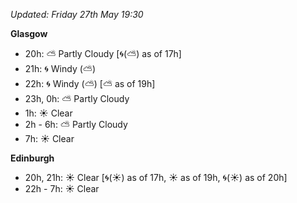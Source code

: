 *Updated: Friday 27th May 19:30*

**Glasgow**

* 20h: :partly_sunny: Partly Cloudy [:cyclone:(:partly_sunny:) as of 17h]
* 21h: :cyclone: Windy (:partly_sunny:)
* 22h: :cyclone: Windy (:partly_sunny:) [:partly_sunny: as of 19h]
* 23h, 0h: :partly_sunny: Partly Cloudy
* 1h: :sunny: Clear
* 2h - 6h: :partly_sunny: Partly Cloudy
* 7h: :sunny: Clear

**Edinburgh**

* 20h, 21h: :sunny: Clear [:cyclone:(:sunny:) as of 17h, :sunny: as of 19h, :cyclone:(:sunny:) as of 20h]
* 22h - 7h: :sunny: Clear

